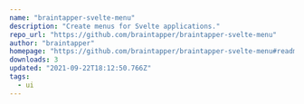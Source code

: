 ```yaml
---
name: "braintapper-svelte-menu"
description: "Create menus for Svelte applications."
repo_url: "https://github.com/braintapper/braintapper-svelte-menu"
author: "braintapper"
homepage: "https://github.com/braintapper/braintapper-svelte-menu#readme"
downloads: 3
updated: "2021-09-22T18:12:50.766Z"
tags: 
  - ui
---
```

